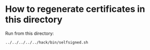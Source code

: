 # How to regenerate certificates in this directory

Run from this directory:

```bash
../../../../../hack/bin/selfsigned.sh
```
